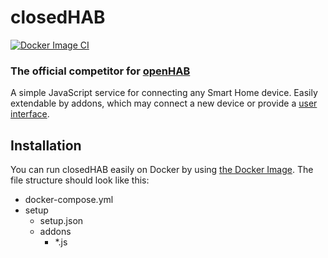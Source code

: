 # closedHAB

[![Docker Image CI](https://github.com/Ryz3D/closedhab/actions/workflows/docker-image.yml/badge.svg)](https://github.com/Ryz3D/closedhab/actions/workflows/docker-image.yml)

### The official competitor for [openHAB](https://github.com/openhab/openhab-distro)

A simple JavaScript service for connecting any Smart Home device. Easily extendable by addons, which may connect a new device or provide a [user interface](https://github.com/Ryz3D/close-frontend).

## Installation

You can run closedHAB easily on Docker by using [the Docker Image](https://hub.docker.com/repository/docker/mircoheitmann/closedhab).
The file structure should look like this:
- docker-compose.yml
- setup
  - setup.json
  - addons
    - *.js
